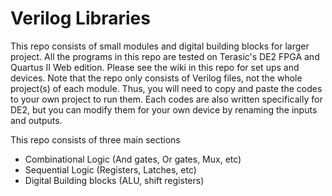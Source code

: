 # Verilog Libraries
This repo consists of small modules and digital building blocks for larger project. All the programs in this repo 
are tested on Terasic's DE2 FPGA and Quartus II Web edition. Please see the wiki in this repo for set ups and devices.
Note that the repo only consists of Verilog files, not the whole project(s) of each module. Thus, you will need to copy 
and paste the codes to your own project to run them. Each codes are also written specifically for DE2, but you can
modify them for your own device by renaming the inputs and outputs. 

This repo consists of three main sections
- Combinational Logic (And gates, Or gates, Mux, etc)
- Sequential Logic (Registers, Latches, etc)
- Digital Building blocks (ALU, shift registers)